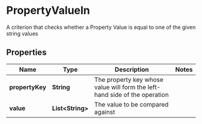 

# PropertyValueIn

A criterion that checks whether a Property Value is equal to one of the given string values

## Properties

| Name | Type | Description | Notes |
|------------ | ------------- | ------------- | -------------|
|**propertyKey** | **String** | The property key whose value will form the left-hand side of the operation |  |
|**value** | **List&lt;String&gt;** | The value to be compared against |  |



